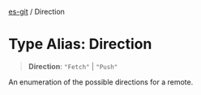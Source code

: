 [es-git](../globals.md) / Direction

# Type Alias: Direction

> **Direction**: `"Fetch"` \| `"Push"`

An enumeration of the possible directions for a remote.
